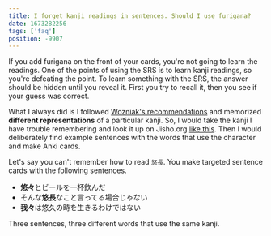 ```yaml
---
title: I forget kanji readings in sentences. Should I use furigana?
date: 1673282256
tags: ['faq']
position: -9907
---
```


If you add furigana on the front of your cards,
you're not going to learn the readings.
One of the points of using the SRS is to learn kanji readings,
so you're defeating the point.
To learn something with the SRS, the answer should be hidden until you reveal it.
First you try to recall it, then you see if your guess was correct.

What I always did is I followed
[Wozniak's recommendations](https://www.supermemo.com/archives1990-2015/articles/20rules)
and memorized **different representations** of a particular kanji.
So, I would take the kanji I have trouble remembering and look it up on Jisho.org
[like this](https://jisho.org/search/%EF%BC%8A%E8%BD%A2%EF%BC%8A).
Then I would deliberately find example sentences
with the words that use the character and make Anki cards.

Let's say you can't remember how to read `悠長`.
You make targeted sentence cards with the following sentences.

* **悠々**とビールを一杯飲んだ
* そんな**悠長**なこと言ってる場合じゃない
* **我々**は悠久の時を生きるわけではない

Three sentences, three different words that use the same kanji.
